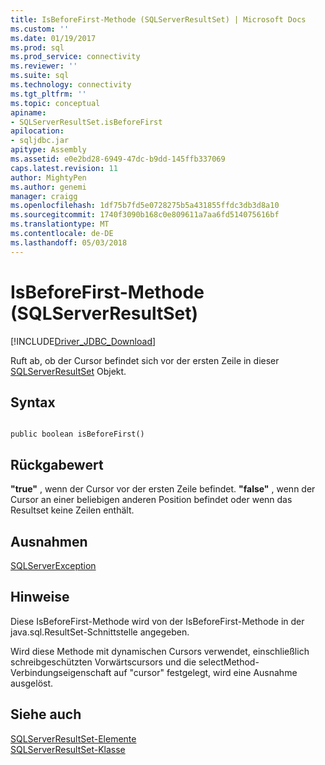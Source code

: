 ```yaml
---
title: IsBeforeFirst-Methode (SQLServerResultSet) | Microsoft Docs
ms.custom: ''
ms.date: 01/19/2017
ms.prod: sql
ms.prod_service: connectivity
ms.reviewer: ''
ms.suite: sql
ms.technology: connectivity
ms.tgt_pltfrm: ''
ms.topic: conceptual
apiname:
- SQLServerResultSet.isBeforeFirst
apilocation:
- sqljdbc.jar
apitype: Assembly
ms.assetid: e0e2bd28-6949-47dc-b9dd-145ffb337069
caps.latest.revision: 11
author: MightyPen
ms.author: genemi
manager: craigg
ms.openlocfilehash: 1df75b7fd5e0728275b5a431855ffdc3db3d8a10
ms.sourcegitcommit: 1740f3090b168c0e809611a7aa6fd514075616bf
ms.translationtype: MT
ms.contentlocale: de-DE
ms.lasthandoff: 05/03/2018
---
```

# <a name="isbeforefirst-method-sqlserverresultset"></a>IsBeforeFirst-Methode (SQLServerResultSet)
[!INCLUDE[Driver_JDBC_Download](../../../includes/driver_jdbc_download.md)]

  Ruft ab, ob der Cursor befindet sich vor der ersten Zeile in dieser [SQLServerResultSet](../../../connect/jdbc/reference/sqlserverresultset-class.md) Objekt.  
  
## <a name="syntax"></a>Syntax  
  
```  
  
public boolean isBeforeFirst()  
```  
  
## <a name="return-value"></a>Rückgabewert  
 **"true"** , wenn der Cursor vor der ersten Zeile befindet. **"false"** , wenn der Cursor an einer beliebigen anderen Position befindet oder wenn das Resultset keine Zeilen enthält.  
  
## <a name="exceptions"></a>Ausnahmen  
 [SQLServerException](../../../connect/jdbc/reference/sqlserverexception-class.md)  
  
## <a name="remarks"></a>Hinweise  
 Diese IsBeforeFirst-Methode wird von der IsBeforeFirst-Methode in der java.sql.ResultSet-Schnittstelle angegeben.  
  
 Wird diese Methode mit dynamischen Cursors verwendet, einschließlich schreibgeschützten Vorwärtscursors und die selectMethod-Verbindungseigenschaft auf "cursor" festgelegt, wird eine Ausnahme ausgelöst.  
  
## <a name="see-also"></a>Siehe auch  
 [SQLServerResultSet-Elemente](../../../connect/jdbc/reference/sqlserverresultset-members.md)   
 [SQLServerResultSet-Klasse](../../../connect/jdbc/reference/sqlserverresultset-class.md)  
  
  
